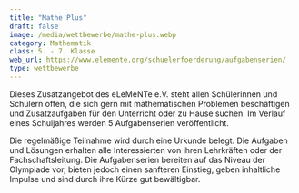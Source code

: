 ```yaml
---
title: "Mathe Plus"
draft: false
image: /media/wettbewerbe/mathe-plus.webp
category: Mathematik
class: 5. - 7. Klasse
web_url: https://www.elemente.org/schuelerfoerderung/aufgabenserien/
type: wettbewerbe
---
```


Dieses Zusatzangebot des eLeMeNTe e.V. steht allen Schülerinnen und Schülern offen, die sich gern mit mathematischen Problemen beschäftigen und Zusatzaufgaben für den Unterricht oder zu Hause suchen. Im Verlauf eines Schuljahres werden 5 Aufgabenserien veröffentlicht.  
  
Die regelmäßige Teilnahme wird durch eine Urkunde belegt. Die Aufgaben und Lösungen erhalten alle Interessierten von ihren Lehrkräften oder der Fachschaftsleitung. Die Aufgabenserien bereiten auf das Niveau der Olympiade vor, bieten jedoch einen sanfteren Einstieg, geben inhaltliche Impulse und sind durch ihre Kürze gut bewältigbar. 